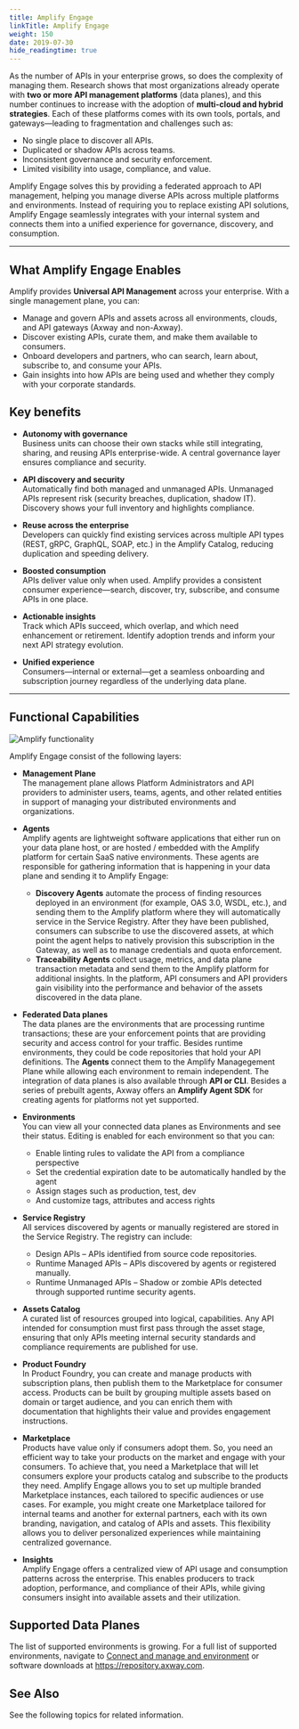 ```yaml
---
title: Amplify Engage
linkTitle: Amplify Engage
weight: 150
date: 2019-07-30
hide_readingtime: true
---
```


As the number of APIs in your enterprise grows, so does the complexity of managing them. Research shows that most organizations already operate with **two or more API management platforms** (data planes), and this number continues to increase with the adoption of **multi-cloud and hybrid strategies**.
Each of these platforms comes with its own tools, portals, and gateways—leading to fragmentation and challenges such as:

* No single place to discover all APIs.
* Duplicated or shadow APIs across teams.
* Inconsistent governance and security enforcement.
* Limited visibility into usage, compliance, and value.
  
Amplify Engage solves this by providing a federated approach to API management, helping you manage diverse APIs across multiple platforms and environments. Instead of requiring you to replace existing API solutions, Amplify Engage seamlessly integrates with your internal system and connects them into a unified experience for governance, discovery, and consumption.

***

## What Amplify Engage Enables

Amplify provides **Universal API Management** across your enterprise. With a single management plane, you can:

* Manage and govern APIs and assets across all environments, clouds, and API gateways (Axway and non-Axway).
* Discover existing APIs, curate them, and make them available to consumers.
* Onboard developers and partners, who can search, learn about, subscribe to, and consume your APIs.
* Gain insights into how APIs are being used and whether they comply with your corporate standards.

## Key benefits

- **Autonomy with governance**  
  Business units can choose their own stacks while still integrating, sharing, and reusing APIs enterprise-wide. A central governance layer ensures compliance and security.

- **API discovery and security**  
  Automatically find both managed and unmanaged APIs. Unmanaged APIs represent risk (security breaches, duplication, shadow IT). Discovery shows your full inventory and highlights compliance.

- **Reuse across the enterprise**  
  Developers can quickly find existing services across multiple API types (REST, gRPC, GraphQL, SOAP, etc.) in the Amplify Catalog, reducing duplication and speeding delivery.

- **Boosted consumption**  
  APIs deliver value only when used. Amplify provides a consistent consumer experience—search, discover, try, subscribe, and consume APIs in one place.

- **Actionable insights**  
  Track which APIs succeed, which overlap, and which need enhancement or retirement. Identify adoption trends and inform your next API strategy evolution.

- **Unified experience**  
  Consumers—internal or external—get a seamless onboarding and subscription journey regardless of the underlying data plane.

***

## Functional Capabilities

![Amplify functionality](/Images/Overview/amplify-platform-overview.png)

Amplify Engage consist of the following layers:

- **Management Plane**  
  The management plane allows Platform Administrators and API providers to administer users, teams, agents, and other related entities in support of managing your distributed environments and organizations.

- **Agents**  
  Amplify agents are lightweight software applications that either run on your data plane host, or are hosted / embedded with the Amplify platform for certain SaaS native environments. These agents are responsible for gathering information that is happening in your data plane and sending it to Amplify Engage:
  
  - **Discovery Agents** automate the process of finding resources deployed in an environment (for example, OAS 3.0, WSDL, etc.), and sending them to the Amplify platform where they will automatically service in the Service Registry. After they have been published, consumers can subscribe to use the discovered assets, at which point the agent helps to natively provision this subscription in the Gateway, as well as to manage credentials and quota enforcement.
  - **Traceability Agents** collect usage, metrics, and data plane transaction metadata and send them to the Amplify platform for additional insights. In the platform, API consumers and API providers gain visibility into the performance and behavior of the assets discovered in the data plane.

- **Federated Data planes**  
  The data planes are the environments that are processing runtime transactions; these are your enforcement points that are providing security and access control for your traffic. Besides runtime environments, they could be code repositories that hold your API definitions. The **Agents** connect them to the Amplify Managegement Plane while allowing each environment to remain independent. The integration of data planes is also available through **API or CLI**. Besides a series of prebuilt agents, Axway offers an **Amplify Agent SDK** for creating agents for platforms not yet supported.

- **Environments**  
  You can view all your connected data planes as Environments and see their status. Editing is enabled for each environment so that you can:

  - Enable linting rules to validate the API from a compliance perspective
  - Set the credential expiration date to be automatically handled by the agent
  - Assign stages such as production, test, dev
  - And customize tags, attributes and access rights

- **Service Registry**  
  All services discovered by agents or manually registered are stored in the Service Registry. The registry can include:

  - Design APIs – APIs identified from source code repositories.
  - Runtime Managed APIs – APIs discovered by agents or registered manually.
  - Runtime Unmanaged APIs – Shadow or zombie APIs detected through supported runtime security agents.​

- **Assets Catalog**  
  A curated list of resources grouped into logical, capabilities. Any API intended for consumption must first pass through the asset stage, ensuring that only APIs meeting internal security standards and compliance requirements are published for use.
  
- **Product Foundry**  
  In Product Foundry, you can create and manage products with subscription plans, then publish them to the Marketplace for consumer access. Products can be built by grouping multiple assets based on domain or target audience, and you can enrich them with documentation that highlights their value and provides engagement instructions.
  
- **Marketplace**  
  Products have value only if consumers adopt them. So, you need an efficient way to take your products on the market and engage with your consumers. To achieve that, you need a Marketplace that will let consumers explore your products catalog and subscribe to the products they need. Amplify Engage allows you to set up multiple branded Marketplace instances, each tailored to specific audiences or use cases. For example, you might create one Marketplace tailored for internal teams and another for external partners, each with its own branding, navigation, and catalog of APIs and assets. This flexibility allows you to deliver personalized experiences while maintaining centralized governance.

- **Insights**  
  Amplify Engage offers a centralized view of API usage and consumption patterns across the enterprise. This enables producers to track adoption, performance, and compliance of their APIs, while giving consumers insight into available assets and their utilization.

## Supported Data Planes

The list of supported environments is growing. For a full list of supported environments, navigate to  [Connect and manage and environment]([https:/platform.axway.com/](https://docs.axway.com/bundle/amplify-central/page/docs/connect_manage_environ/index.html)) or software downloads at <https://repository.axway.com>.

## See Also

See the following topics for related information.
